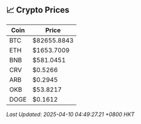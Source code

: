 ## 📈 Crypto Prices

| Coin | Price |
| ---- | ----- |
| BTC | $82655.8843 |
| ETH | $1653.7009 |
| BNB | $581.0451 |
| CRV | $0.5266 |
| ARB | $0.2945 |
| OKB | $53.8217 |
| DOGE | $0.1612 |

_Last Updated: 2025-04-10 04:49:27.21 +0800 HKT_
